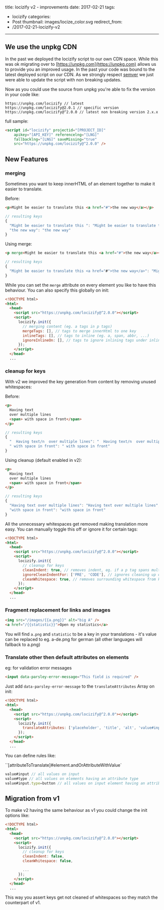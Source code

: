 title: locizify v2 - improvements
date: 2017-02-21
tags:
  - locizify
categories:
  - Post
thumbnail: images/locize_color.svg
redirect_from:
- /2017-02-21-locizify-v2
---

## We use the unpkg CDN

In the past we deployed the locizify script to our own CDN space. While this was ok migrating over to [https://unpkg.com](https://unpkg.com) allows us to provide you an improved usage. In the past your code was bound to the latest deployed script on our CDN. As we strongly respect [semver](http://semver.org/) we just were able to update the script with non breaking updates.

Now as you could use the source from unpkg you're able to fix the version in your code like:

```
https://unpkg.com/locizify // latest
https://unpkg.com/locizify@2.0.1 // specific version
https://unpkg.com/locizify@^2.0.0 // latest non breaking version 2.x.x
```

full sample:

```html
<script id="locizify" projectid="[PROJECT_ID]"
    apikey="[API_KEY]" referencelng="[LNG]"
    fallbacklng="[LNG]" saveMissing="true"
    src="https://unpkg.com/locizify@^2.0.0" />
```

## New Features

### merging

Sometimes you want to keep innerHTML of an element together to make it easier to translate.

Before:

```html
<p>Might be easier to translate this <a href="#">the new way</a></p>
```

```js
// resulting keys
{
  "Might be easier to translate this ": "Might be easier to translate this ",
  "the new way": "the new way"
}
```

Using merge:

```html
<p merge>Might be easier to translate this <a href="#">the new way</a></p>
```

```js
// resulting keys
{
  "Might be easier to translate this <a href="#">the new way</a>": "Might be easier to translate this <a href="#">the new way</a>"
}
```

While you can set the `merge` attribute on every element you like to have this behaviour. You can also specify this globally on init:

```html
<!DOCTYPE html>
<html>
  <head>
    <script src="https://unpkg.com/locizify@^2.0.0"></script>
    <script>
      locizify.init({
        // merging content (eg. a tags in p tags)
        mergeTags: [], // tags to merge innerHtml to one key
        inlineTags: [], // tags to inline (eg. a, span, abbr, ...)
        ignoreInlineOn: [], // tags to ignore inlining tags under inlineTags
      });
    </script>
  </head>
  ...
```

### cleanup for keys

With v2 we improved the key generation from content by removing unused whitespaces:

Before:

```html
<p>
  Having text
  over multiple lines
  <span> with space in front</span>
</p>
```

```js
// resulting keys
{
  "  Having text/n  over multiple lines": "  Having text/n  over multiple lines",
  " with space in front": " with space in front"
}
```

Using cleanup (default enabled in v2):

```html
<p>
  Having text
  over multiple lines
  <span> with space in front</span>
</p>
```

```js
// resulting keys
{
  "Having text over multiple lines": "Having text over multiple lines",
  "with space in front": "with space in front"
}
```

All the unnecessary whitespaces get removed making translation more easy. You can manually toggle this off or ignore it for certain tags:

```html
<!DOCTYPE html>
<html>
  <head>
    <script src="https://unpkg.com/locizify@^2.0.0"></script>
    <script>
      locizify.init({
        // cleanup for keys
        cleanIndent: true, // removes indent, eg. if a p tag spans multiple lines
        ignoreCleanIndentFor: ['PRE', 'CODE'], // ignores cleaning up of indent for those tags needing that extra spaceing
        cleanWhitespace: true, // removes surrounding whitespace from key
      });
    </script>
  </head>
  ...
```

### Fragment replacement for links and images

```html
<img src="/images/{{a.png}}" alt="big A" />
<a href="/{{statistic}}">Open my statistics</a>
```

You will find `a.png` and `statistic` to be a key in your translations - it's value can be replaced to eg. a-de.png for german (all other languages will fallback to a.png)

### Translate other then default attributes on elements

eg: for validation error messages
```html
<input data-parsley-error-message="This field is required" />
```

Just add `data-parsley-error-message` to the `translateAttributes` Array on init:

```html
<!DOCTYPE html>
<html>
  <head>
    <script src="https://unpkg.com/locizify@^2.0.0"></script>
    <script>
      locizify.init({
        translateAttributes: ['placeholder', 'title', 'alt', 'value#input.type=button', 'value#input.type=submit'],
      });
    </script>
  </head>
  ...
```

You can define rules like:

``[attributeToTranslate]#element.andOrAttributeWithValue`

```js
value#input // all values on input
value#type // all values on elements having an attribute type
value#input.type=button // all values on input element having an attribute type set to button
```

## Migration from v1

To make v2 having the same behaviour as v1 you could change the init options like:

```html
<!DOCTYPE html>
<html>
  <head>
    <script src="https://unpkg.com/locizify@^2.0.0"></script>
    <script>
      locizify.init({
        // cleanup for keys
        cleanIndent: false,
        cleanWhitespace: false,

        ...
      });
    </script>
  </head>
  ...
```

This way you assert keys get not cleaned of whitespaces so they match the counterpart of v1.
